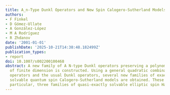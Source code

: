 ```yaml
---
title: A_n-Type Dunkl Operators and New Spin Calogero-Sutherland Models
authors:
- F Finkel
- D Gómez-Ullate
- A González-López
- M A Rodríguez
- R Zhdanov
date: '2001-01-01'
publishDate: '2025-10-21T14:38:48.182499Z'
publication_types:
- report
doi: 10.1007/s002200100468
abstract: A new family of A N-type Dunkl operators preserving a polynomial subspace
  of finite dimension is constructed. Using a general quadratic combination of these
  operators and the usual Dunkl operators, several new families of exactly and quasi-exactly
  solvable quantum spin Calogero-Sutherland models are obtained. These include, in
  particular, three families of quasi-exactly solvable elliptic spin Hamiltonians.
---
```


